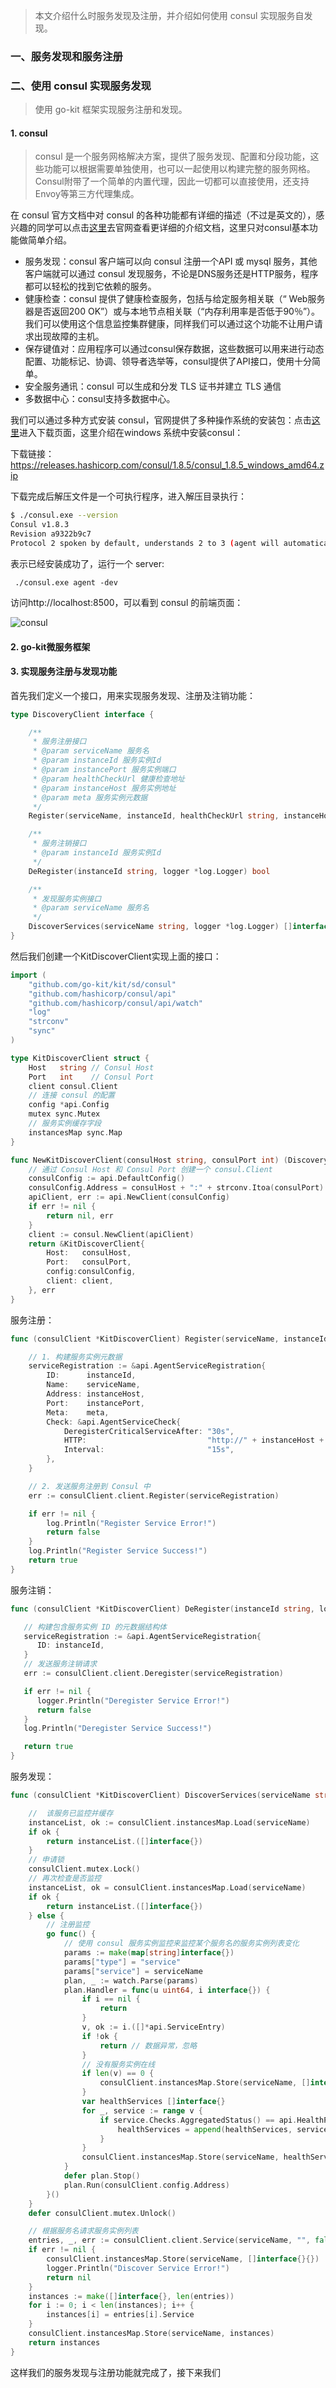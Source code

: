 > 本文介绍什么时服务发现及注册，并介绍如何使用 consul 实现服务自发现。

### 一、服务发现和服务注册

### 二、使用 consul 实现服务发现

> 使用 go-kit 框架实现服务注册和发现。

#### 1. consul

> consul 是一个服务网格解决方案，提供了服务发现、配置和分段功能，这些功能可以根据需要单独使用，也可以一起使用以构建完整的服务网格。Consul附带了一个简单的内置代理，因此一切都可以直接使用，还支持Envoy等第三方代理集成。

在 consul 官方文档中对 consul 的各种功能都有详细的描述（不过是英文的），感兴趣的同学可以点击[这里](https://www.consul.io/docs/intro)去官网查看更详细的介绍文档，这里只对consul基本功能做简单介绍。

- 服务发现：consul 客户端可以向 consul 注册一个API 或 mysql 服务，其他客户端就可以通过 consul 发现服务，不论是DNS服务还是HTTP服务，程序都可以轻松的找到它依赖的服务。
- 健康检查：consul 提供了健康检查服务，包括与给定服务相关联（“ Web服务器是否返回200 OK”）或与本地节点相关联（“内存利用率是否低于90％”）。我们可以使用这个信息监控集群健康，同样我们可以通过这个功能不让用户请求出现故障的主机。
- 保存键值对：应用程序可以通过consul保存数据，这些数据可以用来进行动态配置、功能标记、协调、领导者选举等，consul提供了API接口，使用十分简单。
- 安全服务通讯：consul 可以生成和分发 TLS 证书并建立 TLS 通信
- 多数据中心：consul支持多数据中心。

我们可以通过多种方式安装 consul，官网提供了多种操作系统的安装包：点击[这里](https://www.consul.io/downloads)进入下载页面，这里介绍在windows 系统中安装consul：

下载链接：https://releases.hashicorp.com/consul/1.8.5/consul_1.8.5_windows_amd64.zip

下载完成后解压文件是一个可执行程序，进入解压目录执行：

```bash
$ ./consul.exe --version
Consul v1.8.3
Revision a9322b9c7
Protocol 2 spoken by default, understands 2 to 3 (agent will automatically use protocol >2 when speaking to compatible agents)
```

表示已经安装成功了，运行一个 server:

` ./consul.exe agent -dev`

访问http://localhost:8500，可以看到 consul 的前端页面：

![consul](consul.png)

#### 2. go-kit微服务框架

#### 3. 实现服务注册与发现功能

首先我们定义一个接口，用来实现服务发现、注册及注销功能：

```go
type DiscoveryClient interface {

	/**
	 * 服务注册接口
	 * @param serviceName 服务名
	 * @param instanceId 服务实例Id
	 * @param instancePort 服务实例端口
	 * @param healthCheckUrl 健康检查地址
	 * @param instanceHost 服务实例地址
	 * @param meta 服务实例元数据
	 */
	Register(serviceName, instanceId, healthCheckUrl string, instanceHost string, instancePort int, meta map[string]string, logger *log.Logger) bool

	/**
	 * 服务注销接口
	 * @param instanceId 服务实例Id
	 */
	DeRegister(instanceId string, logger *log.Logger) bool

	/**
	 * 发现服务实例接口
	 * @param serviceName 服务名
	 */
	DiscoverServices(serviceName string, logger *log.Logger) []interface{}
}
```

然后我们创建一个KitDiscoverClient实现上面的接口：

```go
import (
	"github.com/go-kit/kit/sd/consul"
	"github.com/hashicorp/consul/api"
	"github.com/hashicorp/consul/api/watch"
	"log"
	"strconv"
	"sync"
)

type KitDiscoverClient struct {
	Host   string // Consul Host
	Port   int    // Consul Port
	client consul.Client
	// 连接 consul 的配置
	config *api.Config
	mutex sync.Mutex
	// 服务实例缓存字段
	instancesMap sync.Map
}

func NewKitDiscoverClient(consulHost string, consulPort int) (DiscoveryClient, error) {
	// 通过 Consul Host 和 Consul Port 创建一个 consul.Client
	consulConfig := api.DefaultConfig()
	consulConfig.Address = consulHost + ":" + strconv.Itoa(consulPort)
	apiClient, err := api.NewClient(consulConfig)
	if err != nil {
		return nil, err
	}
	client := consul.NewClient(apiClient)
	return &KitDiscoverClient{
		Host:   consulHost,
		Port:   consulPort,
		config:consulConfig,
		client: client,
	}, err
}
```

服务注册：

```go
func (consulClient *KitDiscoverClient) Register(serviceName, instanceId, healthCheckUrl string, instanceHost string, instancePort int, meta map[string]string, logger *log.Logger) bool {

	// 1. 构建服务实例元数据
	serviceRegistration := &api.AgentServiceRegistration{
		ID:      instanceId,
		Name:    serviceName,
		Address: instanceHost,
		Port:    instancePort,
		Meta:    meta,
		Check: &api.AgentServiceCheck{
			DeregisterCriticalServiceAfter: "30s",
			HTTP:                           "http://" + instanceHost + ":" + strconv.Itoa(instancePort) + healthCheckUrl,
			Interval:                       "15s",
		},
	}

	// 2. 发送服务注册到 Consul 中
	err := consulClient.client.Register(serviceRegistration)

	if err != nil {
		log.Println("Register Service Error!")
		return false
	}
	log.Println("Register Service Success!")
	return true
}
```

服务注销：

```go
func (consulClient *KitDiscoverClient) DeRegister(instanceId string, logger *log.Logger) bool {

   // 构建包含服务实例 ID 的元数据结构体
   serviceRegistration := &api.AgentServiceRegistration{
      ID: instanceId,
   }
   // 发送服务注销请求
   err := consulClient.client.Deregister(serviceRegistration)

   if err != nil {
      logger.Println("Deregister Service Error!")
      return false
   }
   log.Println("Deregister Service Success!")

   return true
}
```

服务发现：

```go
func (consulClient *KitDiscoverClient) DiscoverServices(serviceName string, logger *log.Logger) []interface{} {

	//  该服务已监控并缓存
	instanceList, ok := consulClient.instancesMap.Load(serviceName)
	if ok {
		return instanceList.([]interface{})
	}
	// 申请锁
	consulClient.mutex.Lock()
	// 再次检查是否监控
	instanceList, ok = consulClient.instancesMap.Load(serviceName)
	if ok {
		return instanceList.([]interface{})
	} else {
		// 注册监控
		go func() {
			// 使用 consul 服务实例监控来监控某个服务名的服务实例列表变化
			params := make(map[string]interface{})
			params["type"] = "service"
			params["service"] = serviceName
			plan, _ := watch.Parse(params)
			plan.Handler = func(u uint64, i interface{}) {
				if i == nil {
					return
				}
				v, ok := i.([]*api.ServiceEntry)
				if !ok {
					return // 数据异常，忽略
				}
				// 没有服务实例在线
				if len(v) == 0 {
					consulClient.instancesMap.Store(serviceName, []interface{}{})
				}
				var healthServices []interface{}
				for _, service := range v {
					if service.Checks.AggregatedStatus() == api.HealthPassing {
						healthServices = append(healthServices, service.Service)
					}
				}
				consulClient.instancesMap.Store(serviceName, healthServices)
			}
			defer plan.Stop()
			plan.Run(consulClient.config.Address)
		}()
	}
	defer consulClient.mutex.Unlock()

	// 根据服务名请求服务实例列表
	entries, _, err := consulClient.client.Service(serviceName, "", false, nil)
	if err != nil {
		consulClient.instancesMap.Store(serviceName, []interface{}{})
		logger.Println("Discover Service Error!")
		return nil
	}
	instances := make([]interface{}, len(entries))
	for i := 0; i < len(instances); i++ {
		instances[i] = entries[i].Service
	}
	consulClient.instancesMap.Store(serviceName, instances)
	return instances
}
```

这样我们的服务发现与注册功能就完成了，接下来我们

